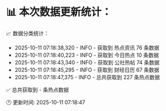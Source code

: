 📊 本次数据更新统计：
==========================

📈 数据分类统计：
- 2025-10-11 07:18:38,320 - INFO - 获取到 热点资讯 76 条数据
- 2025-10-11 07:18:40,223 - INFO - 获取到 今日热点 10 条数据
- 2025-10-11 07:18:43,340 - INFO - 获取到 公社热帖 74 条数据
- 2025-10-11 07:18:45,295 - INFO - 获取到 财经日历 67 条数据
- 2025-10-11 07:18:47,375 - INFO - 总共获取到 227 条热点数据

✅ 总共获取到 - 条热点数据

🕐 更新时间: 2025-10-11 07:18:47
